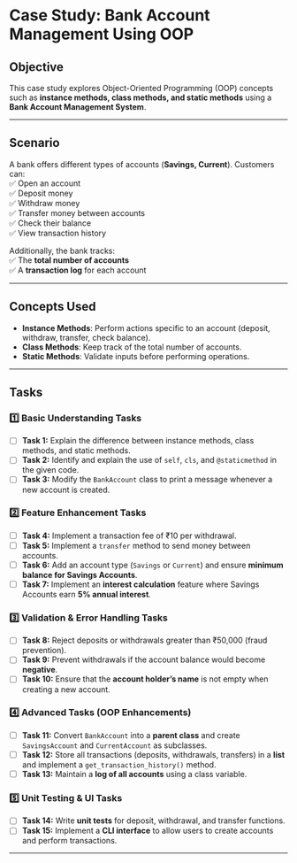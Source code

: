 # **Case Study: Bank Account Management Using OOP**

## **Objective**  
This case study explores Object-Oriented Programming (OOP) concepts such as **instance methods, class methods, and static methods** using a **Bank Account Management System**.

---

## **Scenario**  
A bank offers different types of accounts (**Savings, Current**). Customers can:  
✅ Open an account  
✅ Deposit money  
✅ Withdraw money  
✅ Transfer money between accounts  
✅ Check their balance  
✅ View transaction history  

Additionally, the bank tracks:  
✅ The **total number of accounts**  
✅ A **transaction log** for each account  

---

## **Concepts Used**
- **Instance Methods**: Perform actions specific to an account (deposit, withdraw, transfer, check balance).  
- **Class Methods**: Keep track of the total number of accounts.  
- **Static Methods**: Validate inputs before performing operations.  

---

## **Tasks**
### **1️⃣ Basic Understanding Tasks**
- [ ] **Task 1:** Explain the difference between instance methods, class methods, and static methods.  
- [ ] **Task 2:** Identify and explain the use of `self`, `cls`, and `@staticmethod` in the given code.  
- [ ] **Task 3:** Modify the `BankAccount` class to print a message whenever a new account is created.  

### **2️⃣ Feature Enhancement Tasks**
- [ ] **Task 4:** Implement a transaction fee of ₹10 per withdrawal.  
- [ ] **Task 5:** Implement a `transfer` method to send money between accounts.  
- [ ] **Task 6:** Add an account type (`Savings` or `Current`) and ensure **minimum balance for Savings Accounts**.  
- [ ] **Task 7:** Implement an **interest calculation** feature where Savings Accounts earn **5% annual interest**.  

### **3️⃣ Validation & Error Handling Tasks**
- [ ] **Task 8:** Reject deposits or withdrawals greater than ₹50,000 (fraud prevention).  
- [ ] **Task 9:** Prevent withdrawals if the account balance would become **negative**.  
- [ ] **Task 10:** Ensure that the **account holder’s name** is not empty when creating a new account.  

### **4️⃣ Advanced Tasks (OOP Enhancements)**
- [ ] **Task 11:** Convert `BankAccount` into a **parent class** and create `SavingsAccount` and `CurrentAccount` as subclasses.  
- [ ] **Task 12:** Store all transactions (deposits, withdrawals, transfers) in a **list** and implement a `get_transaction_history()` method.  
- [ ] **Task 13:** Maintain a **log of all accounts** using a class variable.  

### **5️⃣ Unit Testing & UI Tasks**
- [ ] **Task 14:** Write **unit tests** for deposit, withdrawal, and transfer functions.  
- [ ] **Task 15:** Implement a **CLI interface** to allow users to create accounts and perform transactions.  

---


